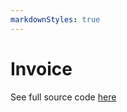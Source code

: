 ```yaml
---
markdownStyles: true
---
```


# Invoice

<script setup>

import Invoice from '../components/examples/invoice/Invoice.vue';
</script>
<ClientOnly>
<Invoice />
</ClientOnly>

See full source code [here](https://github.com/Ceereals/vue-pdf/blob/main/docs/components/examples/invoice/InvoiceTemplate.vue)
